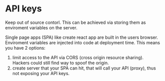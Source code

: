 # API keys

Keep out of source contorl. This can be achieved via storing them as enviroment variables on the server.

Single page apps (SPA) like create react app are built in the users browser. Enviroment variables are injected into code at deployment time. This means you have 2 options:

1. limit access to the API via CORS (cross origin resource sharing). Hackers could still find way to spoof the origin.
2. create server that your SPA can hit, that will call your API (proxy), thus not exposing your API keys.
